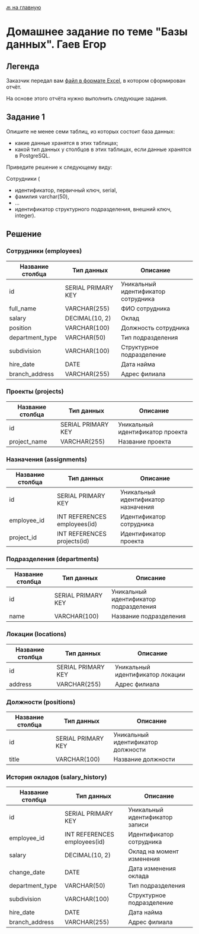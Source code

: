 [🔙 на главную](https://github.com/YeezyWhy/netology-homework/tree/main)

# Домашнее задание по теме "Базы данных". Гаев Егор

## Легенда

Заказчик передал вам [файл в формате Excel](https://github.com/netology-code/sdb-homeworks/blob/main/resources/hw-12-1.xlsx), в котором сформирован отчёт. 

На основе этого отчёта нужно выполнить следующие задания.

## Задание 1

Опишите не менее семи таблиц, из которых состоит база данных:

- какие данные хранятся в этих таблицах;
- какой тип данных у столбцов в этих таблицах, если данные хранятся в PostgreSQL.

Приведите решение к следующему виду:

Сотрудники (

- идентификатор, первичный ключ, serial,
- фамилия varchar(50),
- ...
- идентификатор структурного подразделения, внешний ключ, integer).

## Решение

### Сотрудники (employees)

| Название столбца | Тип данных         | Описание                            |
|------------------|--------------------|-------------------------------------|
| id               | SERIAL PRIMARY KEY | Уникальный идентификатор сотрудника |
| full_name        | VARCHAR(255)       | ФИО сотрудника                      |
| salary           | DECIMAL(10, 2)     | Оклад                               |
| position         | VARCHAR(100)       | Должность сотрудника                |
| department_type  | VARCHAR(50)        | Тип подразделения                   |
| subdivision      | VARCHAR(100)       | Структурное подразделение           |
| hire_date        | DATE               | Дата найма                          |
| branch_address   | VARCHAR(255)       | Адрес филиала                       |

### Проекты (projects)

| Название столбца | Тип данных         | Описание                         |
|------------------|--------------------|----------------------------------|
| id               | SERIAL PRIMARY KEY | Уникальный идентификатор проекта |
| project_name     | VARCHAR(255)       | Название проекта                 |

### Назначения (assignments)

| Название столбца | Тип данных                   | Описание                            |
|------------------|------------------------------|-------------------------------------|
| id               | SERIAL PRIMARY KEY           | Уникальный идентификатор назначения |
| employee_id      | INT REFERENCES employees(id) | Идентификатор сотрудника            |
| project_id       | INT REFERENCES projects(id)  | Идентификатор проекта               |

### Подразделения (departments)

| Название столбца | Тип данных                  | Описание                               |
|------------------|-----------------------------|----------------------------------------|
| id               | SERIAL PRIMARY KEY          | Уникальный идентификатор подразделения |
| name             | VARCHAR(100)                | Название подразделения                 |

### Локации (locations)

| Название столбца | Тип данных                  | Описание                         |
|------------------|-----------------------------|----------------------------------|
| id               | SERIAL PRIMARY KEY          | Уникальный идентификатор локации |
| address          | VARCHAR(255)                | Адрес филиала                    |

### Должности (positions)

| Название столбца | Тип данных                  | Описание                           |
|------------------|-----------------------------|------------------------------------|
| id               | SERIAL PRIMARY KEY          | Уникальный идентификатор должности |
| title            | VARCHAR(100)                | Название должности                 |

### История окладов (salary_history)

| Название столбца | Тип данных                   | Описание                        |
|------------------|------------------------------|---------------------------------|
| id               | SERIAL PRIMARY KEY           | Уникальный идентификатор записи |
| employee_id      | INT REFERENCES employees(id) | Идентификатор сотрудника        |
| salary           | DECIMAL(10, 2)               | Оклад на момент изменения       |
| change_date      | DATE                         | Дата изменения оклада           |
| department_type  | VARCHAR(50)                  | Тип подразделения               |
| subdivision      | VARCHAR(100)                 | Структурное подразделение       |
| hire_date        | DATE                         | Дата найма                      |
| branch_address   | VARCHAR(255)                 | Адрес филиала                   |